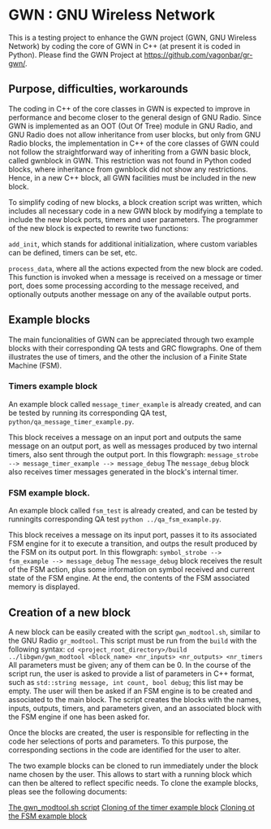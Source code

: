 # GWN : GNU Wireless Network

This is a testing project to enhance the GWN project (GWN, GNU Wireless Network) by coding the core of GWN in C++ (at present it is coded in Python). Please find the GWN Project at https://github.com/vagonbar/gr-gwn/.

## Purpose, difficulties, workarounds

The coding in C++ of the core classes in GWN is expected to improve in performance and become closer to the general design of GNU Radio. Since GWN is implemented as an OOT (Out Of Tree) module in GNU Radio, and GNU Radio does not allow inheritance from user blocks, but only from GNU Radio blocks, the implementation in C++ of the core classes of GWN could not follow the straightforward way of inheriting from a GWN basic block, called gwnblock in GWN. This restriction was not found in Python coded blocks, where inheritance from gwnblock did not show any restrictions. Hence, in a new C++ block, all GWN facilities must be included in the new block. 

To simplify coding of new blocks, a block creation script was written, which includes all necessary code in a new GWN block by modifying a template to include the new block ports, timers and user parameters. The programmer of the new block is expected to rewrite two functions:

`add_init`, which stands for additional initialization, where custom variables can be defined, timers can be set, etc.

`process_data`, where all the actions expected from the new block are coded. This function is invoked when a message is received on a message or timer port, does some processing according to the message received, and optionally outputs another message on any of the available output ports.


## Example blocks

The main funcionalities of GWN can be appreciated through two example blocks with their corresponding QA tests and GRC flowgraphs. One of them illustrates the use of timers, and the other the inclusion of a Finite State Machine (FSM).

### Timers example block

An example block called `message_timer_example` is already created, and can be tested by running its corresponding QA test, `python/qa_message_timer_example.py`. 

This block receives a message on an input port and outputs the same message on an output port, as well as messages produced by two internal timers, also sent through the output port. In this flowgraph:
    `message_strobe --> message_timer_example --> message_debug`
The `message_debug` block also receives timer messages generated in the block's internal timer.

### FSM example block.

An example block called `fsm_test` is already created, and can be tested by runningits corresponding QA test `python ../qa_fsm_example.py`.

This block receives a message on its input port, passes it to its associated FSM engine for it to execute a transition, and outps the result produced by the FSM on its output port. In this flowgraph:
    `symbol_strobe --> fsm_example --> message_debug`
The `message_debug` block receives the result of the FSM action, plus some information on symbol received and current state of the FSM engine. At the end, the contents of the FSM associated memory is displayed.

## Creation of a new block

A new block can be easily created with the script `gwn_modtool.sh`, similar to the GNU Radio `gr_modtool`. This script must be run from the `build` with the following syntax:
    ```
    cd <project_root_directory>/build
    ../libgwn/gwn_modtool <block_name> <nr_inputs> <nr_outputs> <nr_timers
    ```
All parameters must be given; any of them can be 0. In the course of the script run, the user is asked to provide a list of parameters in C++ format, such as `std::string message, int count, bool debug`; this list may be empty. The user will then be asked if an FSM engine is to be created and associated to the main block. The script creates the blocks with the names, inputs, outputs, timers, and parameters given, and an associated block with the FSM engine if one has been asked for.

Once the blocks are created, the user is responsible for reflecting in the code her selections of ports and parameters. To this purpose, the corresponding sections in the code are identified for the user to alter.

The two example blocks can be cloned to run immediately under the block name chosen by the user. This allows to start with a running block which can then be altered to reflect specific needs. To clone the example blocks, pleas see the following documents:

[The gwn_modtool.sh script](libgwn/Docs/GWN_modtool.md)
[Cloning of the timer example block](ibgwn/Docs/Block_example.md)
[Cloning ot the FSM example block](libgwn/Docs/FSM_example.md)
